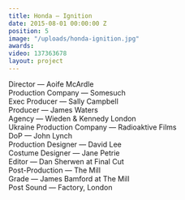 ```yaml
---
title: Honda — Ignition
date: 2015-08-01 00:00:00 Z
position: 5
image: "/uploads/honda-ignition.jpg"
awards: 
video: 137363678
layout: project
---
```


Director — Aoife McArdle  
Production Company — Somesuch  
Exec Producer — Sally Campbell  
Producer — James Waters  
Agency — Wieden & Kennedy London  
Ukraine Production Company — Radioaktive Films  
DoP — John Lynch  
Production Designer — David Lee  
Costume Designer — Jane Petrie  
Editor — Dan Sherwen at Final Cut  
Post-Production — The Mill  
Grade — James Bamford at The Mill  
Post Sound — Factory, London